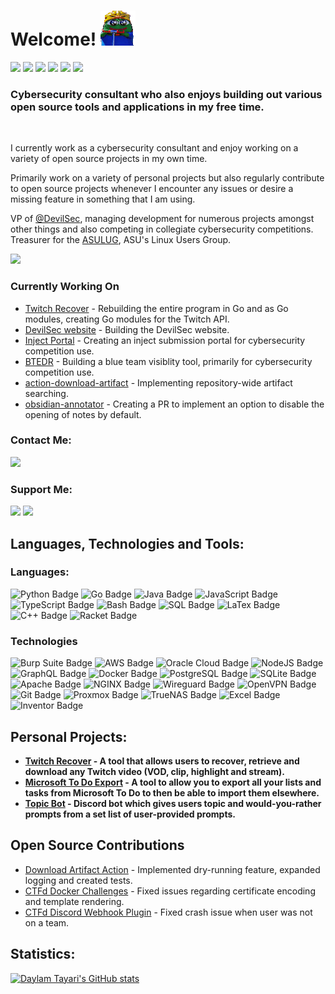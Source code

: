 # Welcome! ![](https://github.com/daylamtayari/daylamtayari/blob/master/peepoHey.gif)
  
<a href="https://github.com/daylamtayari"><img src="https://komarev.com/ghpvc/?username=daylamtayari&color=orange&style=flat-square&label=Views:" height=28/></a>
<a href="https://tayari.gg"><img src="https://img.shields.io/badge/WEBSITE-%23FF7139.svg?&style=for-the-badge&logo=firefox-browser&logoColor=white"></a>
<a href="https://github.com/daylamtayari/Resume/blob/master/resume.pdf"><img src="https://img.shields.io/badge/Resume-%23E6676B.svg?&style=for-the-badge&logoColor=white"/></a>
<a href="https://www.linkedin.com/in/daylamtayari"><img src="https://img.shields.io/badge/linkedin-%230077B5.svg?&style=for-the-badge&logo=linkedin&logoColor=white"/></a>
<a href="https://github.com/daylamtayari/PGP-Keys"><img src="https://img.shields.io/badge/PGP Keys-%230093DD.svg?&style=for-the-badge&logo=gnu-privacy-guard&logoColor=white"/></a>
<a href="https://github.com/daylamtayari"><img src="https://img.shields.io/github/followers/daylamtayari?color=222222&label=GH%20FOLLOWERS&logo=github&style=for-the-badge"/></a>

### Cybersecurity consultant who also enjoys building out various open source tools and applications in my free time.
  
<br/>

I currently work as a cybersecurity consultant and enjoy working on a variety of open source projects in my own time.  

Primarily work on a variety of personal projects but also regularly contribute to open source projects whenever I encounter any issues or desire a missing feature in something that I am using.

VP of [@DevilSec](https://github.com/devilsec), managing development for numerous projects amongst other things and also competing in collegiate cybersecurity competitions.  
Treasurer for the [ASULUG](https://asulug.org), ASU's Linux Users Group.

<a href="https://github.com/daylamtayari/Resume/blob/master/resume.pdf"><img src="https://img.shields.io/badge/Check_out_my_Resume-%23E6676B.svg?&style=for-the-badge&logoColor=white"/></a>

### Currently Working On
- [Twitch Recover](https://github.com/twitchrecover) - Rebuilding the entire program in Go and as Go modules, creating Go modules for the Twitch API.
- [DevilSec website](https://github.com/devilsec/website) - Building the DevilSec website.
- [Inject Portal](https://github.com/devilsec/inject-portal) - Creating an inject submission portal for cybersecurity competition use.
- [BTEDR](https://github.com/devilsec/btedr) - Building a blue team visiblity tool, primarily for cybersecurity competition use.
- [action-download-artifact](https://github.com/dawidd6/action-download-artifact) - Implementing repository-wide artifact searching. 
- [obsidian-annotator](https://github.com/elias-sundqvist/obsidian-annotator) - Creating a PR to implement an option to disable the opening of notes by default.

### Contact Me:
<a href="mailto:daylam@tayari.gg"><img src="https://img.shields.io/badge/email-%238B89CC.svg?&style=for-the-badge&logo=protonmail&logoColor=white"/></a>

### Support Me:
<a href="https://ko-fi.com/tayari"><img src="https://img.shields.io/badge/tayari-%23FF5E5B.svg?&style=for-the-badge&logo=KoFi&logoColor=white&labelColor=black"></a> <a href="https://paypal.me/daylamtayari"><img src="https://img.shields.io/badge//daylamtayari-%2300457C.svg?&style=for-the-badge&logo=PayPal&logoColor=white&labelColor=black"></a> 

## Languages, Technologies and Tools:

### Languages:

![Python Badge](https://img.shields.io/badge/Python-3776AB?style=for-the-badge&labelColor=black&logo=python&logoColor=white) 
![Go Badge](https://img.shields.io/badge/Go-00ADD8?style=for-the-badge&labelColor=black&logo=go&logoColor=white) 
![Java Badge](https://img.shields.io/badge/Java-007396?style=for-the-badge&labelColor=black&logo=java&logoColor=white) 
![JavaScript Badge](https://img.shields.io/badge/Javascript-F0DB4F?style=for-the-badge&labelColor=black&logo=javascript&logoColor=white) 
![TypeScript Badge](https://img.shields.io/badge/TypeScript-3178C6?style=for-the-badge&labelColor=black&logo=typescript&logoColor=white) 
![Bash Badge](https://img.shields.io/badge/Bash-4EAA25?style=for-the-badge&labelColor=black&logo=gnubash&logoColor=white) 
![SQL Badge](https://img.shields.io/badge/SQL-4169E1?style=for-the-badge&labelColor=black&logo=postgresql&logoColor=white) 
![LaTex Badge](https://img.shields.io/badge/LaTex-008080?style=for-the-badge&labelColor=black&logo=LaTex&logoColor=white)
![C++ Badge](https://img.shields.io/badge/C++-00599C?style=for-the-badge&labelColor=black&logo=cplusplus&logoColor=white) 
![Racket Badge](https://img.shields.io/badge/Racket-9F1D20?style=for-the-badge&labelColor=black&logo=Racket&logoColor=white)

### Technologies

![Burp Suite Badge](https://img.shields.io/badge/Burp_Suite-FF6633?style=for-the-badge&labelColor=black&logo=&logoColor=white)
![AWS Badge](https://img.shields.io/badge/AWS-232F3E?style=for-the-badge&labelColor=black&logo=amazonaws&logoColor=white) 
![Oracle Cloud Badge](https://img.shields.io/badge/Oracle_Cloud-F80000?style=for-the-badge&labelColor=black&logo=oracle&logoColor=white) 
![NodeJS Badge](https://img.shields.io/badge/Node.JS-339933?style=for-the-badge&labelColor=black&logo=nodedotjs&logoColor=white)
![GraphQL Badge](https://img.shields.io/badge/GraphQL-E10098?style=for-the-badge&labelColor=black&logo=GraphQL&logoColor=white)
![Docker Badge](https://img.shields.io/badge/docker-2496ED?style=for-the-badge&labelColor=black&logo=docker&logoColor=white)
![PostgreSQL Badge](https://img.shields.io/badge/postgresql-4169E1?style=for-the-badge&labelColor=black&logo=postgresql&logoColor=white)
![SQLite Badge](https://img.shields.io/badge/sqlite-003B57?style=for-the-badge&labelColor=black&logo=sqlite&logoColor=white)
![Apache Badge](https://img.shields.io/badge/apache-D22128?style=for-the-badge&labelColor=black&logo=apache&logoColor=white)
![NGINX Badge](https://img.shields.io/badge/nginx-269539?style=for-the-badge&labelColor=black&logo=nginx&logoColor=white)
![Wireguard Badge](https://img.shields.io/badge/wireguard-88171A?style=for-the-badge&labelColor=black&logo=Wireguard&logoColor=white)
![OpenVPN Badge](https://img.shields.io/badge/OpenVPN-EA7E20?style=for-the-badge&labelColor=black&logo=OpenVPN&logoColor=white)
![Git Badge](https://img.shields.io/badge/Git-F05032?style=for-the-badge&labelColor=black&logo=git&logoColor=white) 
![Proxmox Badge](https://img.shields.io/badge/Proxmox-E57000?style=for-the-badge&labelColor=black&logo=proxmox&logoColor=white)
![TrueNAS Badge](https://img.shields.io/badge/TrueNAS-0095D5?style=for-the-badge&labelColor=black&logo=truenas&logoColor=white)
![Excel Badge](https://img.shields.io/badge/Excel-217346?style=for-the-badge&labelColor=black&logo=microsoftexcel&logoColor=white)
![Inventor Badge](https://img.shields.io/badge/Autodesk_Inventor-0696D7?style=for-the-badge&labelColor=black&logo=autodesk&logoColor=white)

## Personal Projects:
- **[**Twitch Recover**](https://github.com/TwitchRecover/TwitchRecover) - A tool that allows users to **recover**, **retrieve** and **download** any Twitch video (VOD, clip, highlight and stream).**  
- **[**Microsoft To Do Export**](https://github.com/daylamtayari/Microsoft-To-Do-Export) - A tool to allow you to export all your lists and tasks from Microsoft To Do to then be able to import them elsewhere.**
- **[**Topic Bot**](https://github.com/daylamtayari/Topic-Bot) - Discord bot which gives users topic and would-you-rather prompts from a set list of user-provided prompts.**

## Open Source Contributions
- [Download Artifact Action](https://github.com/dawidd6/action-download-artifact) - Implemented dry-running feature, expanded logging and created tests.
- [CTFd Docker Challenges](https://github.com/offsecginger/CTFd-Docker-Challenges) - Fixed issues regarding certificate encoding and template rendering.
- [CTFd Discord Webhook Plugin](https://github.com/sigpwny/ctfd-discord-webhook-plugin) - Fixed crash issue when user was not on a team.

## Statistics:
[![Daylam Tayari's GitHub stats](https://github-readme-stats.vercel.app/api?username=daylamtayari&show_icons=true&theme=great-gatsby&count_private=true&hide=issues,contribs)](https://github.com/daylamtayari)
